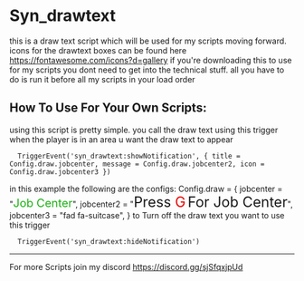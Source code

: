 # Syn_drawtext
this is a draw text script which will be used for my scripts moving forward. 
icons for the drawtext boxes can be found here https://fontawesome.com/icons?d=gallery
if you're downloading this to use for my scripts you dont need to get into the technical stuff. all you have to do is run it before all my scripts in your load order


How To Use For Your Own Scripts:
---------------------------------
using this script is pretty simple. 
you call the draw text using this trigger when the player is in an area u want the draw text to appear

      TriggerEvent('syn_drawtext:showNotification', { title = Config.draw.jobcenter, message = Config.draw.jobcenter2, icon = Config.draw.jobcenter3 })
in this example the following are the configs:
Config.draw = {
    jobcenter = "<span style='font-size:20px; color:#19B110;'>Job Center</span>",
    jobcenter2 = "<span style='font-size:25px'>Press </span> <span style='font-size:25px; color:#EB0804;'>G</span> <span style='font-size:25px'> For Job Center</span>",
    jobcenter3 = "fad fa-suitcase",
    }
to Turn off the draw text you want to use this trigger

      TriggerEvent('syn_drawtext:hideNotification')

----------------------------------------
For more Scripts join my discord https://discord.gg/sjSfqxjpUd
